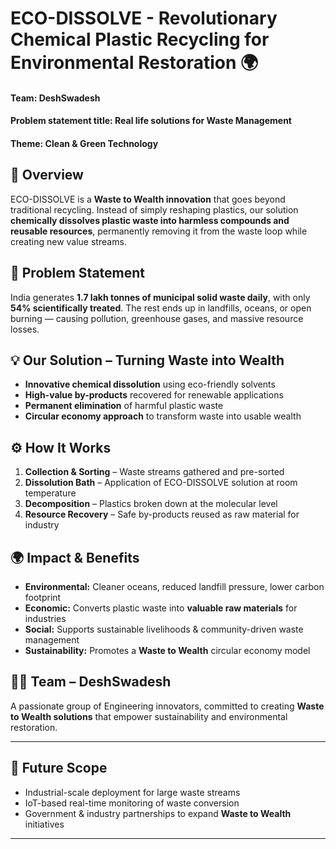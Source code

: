 # ECO-DISSOLVE - Revolutionary Chemical Plastic Recycling for Environmental Restoration  🌍
#### **Team:** DeshSwadesh 
#### **Problem statement title:** Real life solutions for Waste Management
#### **Theme:** Clean & Green Technology


## 🚀 Overview  
ECO-DISSOLVE is a **Waste to Wealth innovation** that goes beyond traditional recycling. Instead of simply reshaping plastics, our solution **chemically dissolves plastic waste into harmless compounds and reusable resources**, permanently removing it from the waste loop while creating new value streams.  



## 🌱 Problem Statement  
India generates **1.7 lakh tonnes of municipal solid waste daily**, with only **54% scientifically treated**. The rest ends up in landfills, oceans, or open burning — causing pollution, greenhouse gases, and massive resource losses.  



## 💡 Our Solution – Turning Waste into Wealth  
- **Innovative chemical dissolution** using eco-friendly solvents  
- **High-value by-products** recovered for renewable applications  
- **Permanent elimination** of harmful plastic waste  
- **Circular economy approach** to transform waste into usable wealth  



## ⚙️ How It Works  
1. **Collection & Sorting** – Waste streams gathered and pre-sorted  
2. **Dissolution Bath** – Application of ECO-DISSOLVE solution at room temperature  
3. **Decomposition** – Plastics broken down at the molecular level  
4. **Resource Recovery** – Safe by-products reused as raw material for industry  



## 🌍 Impact & Benefits  
- **Environmental:** Cleaner oceans, reduced landfill pressure, lower carbon footprint  
- **Economic:** Converts plastic waste into **valuable raw materials** for industries  
- **Social:** Supports sustainable livelihoods & community-driven waste management  
- **Sustainability:** Promotes a **Waste to Wealth** circular economy model  



## 👩‍💻 Team – DeshSwadesh  
A passionate group of Engineering innovators, committed to creating **Waste to Wealth solutions** that empower sustainability and environmental restoration.  

---

## 📌 Future Scope  
- Industrial-scale deployment for large waste streams  
- IoT-based real-time monitoring of waste conversion  
- Government & industry partnerships to expand **Waste to Wealth** initiatives  

---
